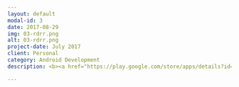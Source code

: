 ```yaml
---
layout: default
modal-id: 3
date: 2017-08-29
img: 03-rdrr.png
alt: 03-rdrr.png
project-date: July 2017
client: Personal
category: Android Development
description: <b><a href="https://play.google.com/store/apps/details?id=imaginary.question.rdrr">Flat Icons</a></b> <br /> Rolls dice for the Risk board game. Incorporates various Risk version abilities. 

---
```

